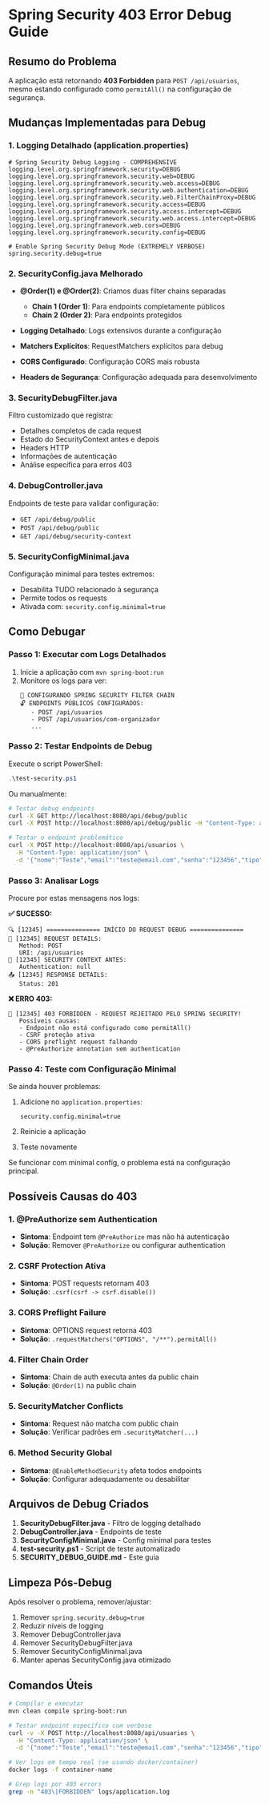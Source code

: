 # Spring Security 403 Error Debug Guide

## Resumo do Problema

A aplicação está retornando **403 Forbidden** para `POST /api/usuarios`, mesmo estando configurado como `permitAll()` na configuração de segurança.

## Mudanças Implementadas para Debug

### 1. Logging Detalhado (application.properties)

```properties
# Spring Security Debug Logging - COMPREHENSIVE
logging.level.org.springframework.security=DEBUG
logging.level.org.springframework.security.web=DEBUG
logging.level.org.springframework.security.web.access=DEBUG
logging.level.org.springframework.security.web.authentication=DEBUG
logging.level.org.springframework.security.web.FilterChainProxy=DEBUG
logging.level.org.springframework.security.access=DEBUG
logging.level.org.springframework.security.access.intercept=DEBUG
logging.level.org.springframework.security.web.access.intercept=DEBUG
logging.level.org.springframework.web.cors=DEBUG
logging.level.org.springframework.security.config=DEBUG

# Enable Spring Security Debug Mode (EXTREMELY VERBOSE)
spring.security.debug=true
```

### 2. SecurityConfig.java Melhorado

- **@Order(1) e @Order(2)**: Criamos duas filter chains separadas
  - **Chain 1 (Order 1)**: Para endpoints completamente públicos
  - **Chain 2 (Order 2)**: Para endpoints protegidos

- **Logging Detalhado**: Logs extensivos durante a configuração
- **Matchers Explícitos**: RequestMatchers explícitos para debug
- **CORS Configurado**: Configuração CORS mais robusta
- **Headers de Segurança**: Configuração adequada para desenvolvimento

### 3. SecurityDebugFilter.java

Filtro customizado que registra:
- Detalhes completos de cada request
- Estado do SecurityContext antes e depois
- Headers HTTP
- Informações de autenticação
- Análise específica para erros 403

### 4. DebugController.java

Endpoints de teste para validar configuração:
- `GET /api/debug/public`
- `POST /api/debug/public`
- `GET /api/debug/security-context`

### 5. SecurityConfigMinimal.java

Configuração minimal para testes extremos:
- Desabilita TUDO relacionado à segurança
- Permite todos os requests
- Ativada com: `security.config.minimal=true`

## Como Debugar

### Passo 1: Executar com Logs Detalhados

1. Inicie a aplicação com `mvn spring-boot:run`
2. Monitore os logs para ver:
   ```
   🔧 CONFIGURANDO SPRING SECURITY FILTER CHAIN
   🔓 ENDPOINTS PÚBLICOS CONFIGURADOS:
      - POST /api/usuarios
      - POST /api/usuarios/com-organizador
      ...
   ```

### Passo 2: Testar Endpoints de Debug

Execute o script PowerShell:
```powershell
.\test-security.ps1
```

Ou manualmente:
```bash
# Testar debug endpoints
curl -X GET http://localhost:8080/api/debug/public
curl -X POST http://localhost:8080/api/debug/public -H "Content-Type: application/json" -d '{"test":"data"}'

# Testar o endpoint problemático
curl -X POST http://localhost:8080/api/usuarios \
  -H "Content-Type: application/json" \
  -d '{"nome":"Teste","email":"teste@email.com","senha":"123456","tipo":"ATLETA","ativo":true}'
```

### Passo 3: Analisar Logs

Procure por estas mensagens nos logs:

**✅ SUCESSO:**
```
🔍 [12345] =============== INÍCIO DO REQUEST DEBUG ===============
📝 [12345] REQUEST DETAILS:
   Method: POST
   URI: /api/usuarios
🔐 [12345] SECURITY CONTEXT ANTES:
   Authentication: null
📤 [12345] RESPONSE DETAILS:
   Status: 201
```

**❌ ERRO 403:**
```
🚫 [12345] 403 FORBIDDEN - REQUEST REJEITADO PELO SPRING SECURITY!
   Possíveis causas:
   - Endpoint não está configurado como permitAll()
   - CSRF proteção ativa
   - CORS preflight request falhando
   - @PreAuthorize annotation sem authentication
```

### Passo 4: Teste com Configuração Minimal

Se ainda houver problemas:

1. Adicione no `application.properties`:
   ```properties
   security.config.minimal=true
   ```

2. Reinicie a aplicação
3. Teste novamente

Se funcionar com minimal config, o problema está na configuração principal.

## Possíveis Causas do 403

### 1. @PreAuthorize sem Authentication
- **Sintoma**: Endpoint tem `@PreAuthorize` mas não há autenticação
- **Solução**: Remover `@PreAuthorize` ou configurar authentication

### 2. CSRF Protection Ativa
- **Sintoma**: POST requests retornam 403
- **Solução**: `.csrf(csrf -> csrf.disable())`

### 3. CORS Preflight Failure
- **Sintoma**: OPTIONS request retorna 403
- **Solução**: `.requestMatchers("OPTIONS", "/**").permitAll()`

### 4. Filter Chain Order
- **Sintoma**: Chain de auth executa antes da public chain
- **Solução**: `@Order(1)` na public chain

### 5. SecurityMatcher Conflicts
- **Sintoma**: Request não matcha com public chain
- **Solução**: Verificar padrões em `.securityMatcher(...)`

### 6. Method Security Global
- **Sintoma**: `@EnableMethodSecurity` afeta todos endpoints
- **Solução**: Configurar adequadamente ou desabilitar

## Arquivos de Debug Criados

1. **SecurityDebugFilter.java** - Filtro de logging detalhado
2. **DebugController.java** - Endpoints de teste
3. **SecurityConfigMinimal.java** - Config minimal para testes
4. **test-security.ps1** - Script de teste automatizado
5. **SECURITY_DEBUG_GUIDE.md** - Este guia

## Limpeza Pós-Debug

Após resolver o problema, remover/ajustar:

1. Remover `spring.security.debug=true`
2. Reduzir níveis de logging
3. Remover DebugController.java
4. Remover SecurityDebugFilter.java
5. Remover SecurityConfigMinimal.java
6. Manter apenas SecurityConfig.java otimizado

## Comandos Úteis

```bash
# Compilar e executar
mvn clean compile spring-boot:run

# Testar endpoint específico com verbose
curl -v -X POST http://localhost:8080/api/usuarios \
  -H "Content-Type: application/json" \
  -d '{"nome":"Teste","email":"teste@email.com","senha":"123456","tipo":"ATLETA","ativo":true}'

# Ver logs em tempo real (se usando docker/container)
docker logs -f container-name

# Grep logs por 403 errors
grep -n "403\|FORBIDDEN" logs/application.log
```